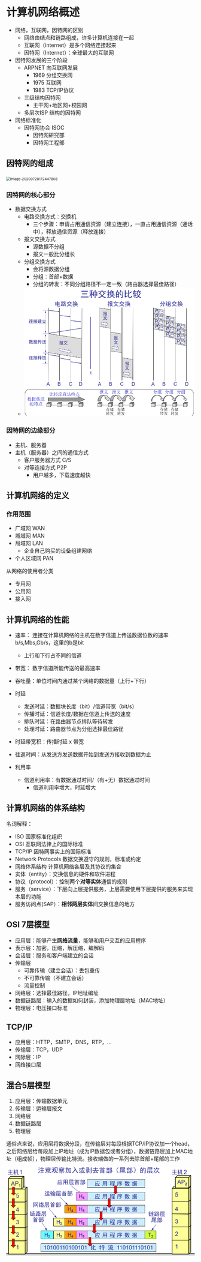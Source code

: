 # 计算机网络概述

- 网络，互联网，因特网的区别
  - 网络由结点和链路组成，许多计算机连接在一起
  - 互联网（internet）是多个网络连接起来
  - 因特网（Internet）：全球最大的互联网
- 因特网发展的三个阶段
  - ARPNET 向互联网发展
    - 1969 分组交换网
    - 1975 互联网
    - 1983 TCP/IP协议
  - 三级结构因特网
    - 主干网+地区网+校园网
  - 多层次ISP 结构的因特网
- 网络标准化
  - 因特网协会 ISOC
    - 因特网研究部
    - 因特网工程部



## 因特网的组成

<img src="C:\Users\26401\AppData\Roaming\Typora\typora-user-images\image-20200728172447808.png" alt="image-20200728172447808" style="zoom:67%;" />

### 因特网的核心部分

- 数据交换方式
  - 电路交换方式：交换机
    - 三个步骤：申请占用通信资源（建立连接），一直占用通信资源（通话中），释放通信资源（释放连接）
  - 报文交换方式
    - 源数据不分组
    - 报文一般比分组长
  - 分组交换方式
    - 会将源数据分组
    - 分组：首部+数据
    - 分组的转发：不同分组路径不一定一致（路由器选择最佳路径）
  - <img src="images/image-20200803104021093.png" alt="image-20200803104021093" style="zoom:67%;" />

### 因特网的边缘部分

- 主机、服务器
- 主机（服务器）之间的通信方式
  - 客户服务器方式 C/S
  - 对等连接方式 P2P
    - 用户越多，下载速度越快



## 计算机网络的定义

### 作用范围

- 广域网 WAN
- 城域网 MAN
- 局域网 LAN
  - 企业自己购买的设备组建网络
- 个人区域网 PAN

从网络的使用者分类

- 专用网
- 公用网
- 接入网



## 计算机网络的性能

- 速率： 连接在计算机网络的主机在数字信道上传送数据位数的速率 b/s,Mbs,Gb/s，这里的b是bit
  - 上行和下行占不同的信道
- 带宽： 数字信道所能传送的最高速率
- 吞吐量：单位时间内通过某个网络的数据量（上行+下行）
- 时延
  - 发送时延：数据块长度（bit）/信道带宽（bit/s）
  - 传播时延：信道长度/数据在信道上传送的速度
  - 排队时延：在路由器节点排队等待转发
  - 处理时延：路由器节点为分组选择最佳路径

- 时延带宽积：传播时延 x 带宽
- 往返时间：从发送方发送数据开始到发送方接收到数据为止
- 利用率
  - 信道利用率：有数据通过时间/（有+无）数据通过时间
    - 信道利用率增大，时延增大



## 计算机网络的体系结构

名词解释：

- ISO 国家标准化组织
- OSI 互联网法律上的国际标准
- TCP/IP 因特网事实上的国际标准
- Network Protocols 数据交换遵守的规则，标准或约定
- 网络体系结构  计算机网络各层及其协议的集合
- 实体（entity）：交换信息的硬件和软件进程
- 协议（protocol）：控制两个**对等实体**通信的规则
- 服务（service）：下层向上层提供服务，上层需要使用下层提供的服务来实现本层的功能
- 服务访问点(SAP）：**相邻两层实体**间交换信息的地方

## OSI 7层模型

- 应用层：能够产生**网络流量**，能够和用户交互的应用程序
- 表示层：加密，压缩，解压缩，编解码
- 会话层：服务和客户端建立的会话
- 传输层
  - 可靠传输（建立会话）：丢包重传
  - 不可靠传输（不建立会话）
  - 流量控制
- 网络层：选择最佳路径，IP地址编址
- 数据链路层：输入的数据如何封装，添加物理层地址（MAC地址）
- 物理层：电压接口标准

## TCP/IP

- 应用层：HTTP，SMTP，DNS，RTP，...
- 传输层：TCP，UDP
- 网际层：IP
- 网络接口层



## 混合5层模型

1. 应用层：传输数据单元
2. 传输层：运输层报文
3. 网络层
4. 数据链路层
5. 物理层

通俗点来说，应用层将数据分段，在传输层对每段根据TCP/IP协议加一个head，之后网络层给每段加上IP地址（成为IP数据包或者分组），数据链路层加上MAC地址（组成帧），物理层传输比特流。接收端做的一系列去除首部+尾部的工作

<img src="images/image-20200803104527007.png" alt="image-20200803104527007" style="zoom:67%;" />





